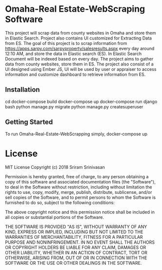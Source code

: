#  Omaha-Real Estate-WebScraping Software
This project will scrap data from county websites in Omaha  and store them in Elastic Search. Project also contains UI customized for Extracting Data from ES. 
The goal of this project is to scrap information from https://apps.sarpy.com/sarpyproperty/salesresults.aspx every day around 12:10 AM, and store the data in Elastic search (ES). In Elastic Search Document will be indexed based on every day.  The project aims to gather data from county websites, store them in ES. The project also consist of a UI designed using Ember JS, UI will be used by user or appraiser to access information and customize dashboard to retrieve information from ES.  

## Installation
cd 
docker-compose build
docker-compose up
docker-compose run django bash
python manage.py migrate
python manage.py createsuperuser

## Getting Started
To run Omaha-Real-Estate-WebScrapping simply,
docker-compose up

# License
MIT License
Copyright (c) 2018 Sriram Srinivasan

Permission is hereby granted, free of charge, to any person obtaining a copy
of this software and associated documentation files (the "Software"), to deal
in the Software without restriction, including without limitation the rights
to use, copy, modify, merge, publish, distribute, sublicense, and/or sell
copies of the Software, and to permit persons to whom the Software is
furnished to do so, subject to the following conditions:

The above copyright notice and this permission notice shall be included in all
copies or substantial portions of the Software.

THE SOFTWARE IS PROVIDED "AS IS", WITHOUT WARRANTY OF ANY KIND, EXPRESS OR
IMPLIED, INCLUDING BUT NOT LIMITED TO THE WARRANTIES OF MERCHANTABILITY,
FITNESS FOR A PARTICULAR PURPOSE AND NONINFRINGEMENT. IN NO EVENT SHALL THE
AUTHORS OR COPYRIGHT HOLDERS BE LIABLE FOR ANY CLAIM, DAMAGES OR OTHER
LIABILITY, WHETHER IN AN ACTION OF CONTRACT, TORT OR OTHERWISE, ARISING FROM,
OUT OF OR IN CONNECTION WITH THE SOFTWARE OR THE USE OR OTHER DEALINGS IN THE
SOFTWARE.
